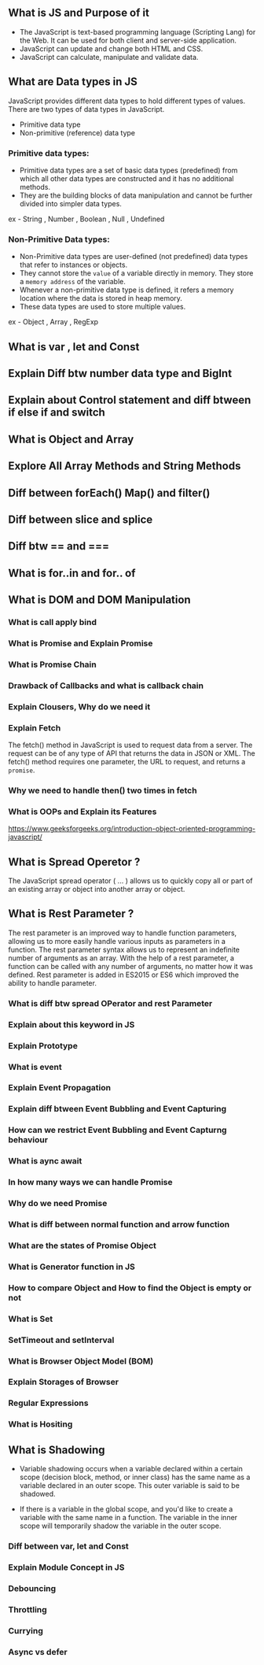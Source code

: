 ## What is JS and Purpose of it

- The JavaScript is text-based programming language (Scripting Lang) for the Web. It can be used for both client and server-side application.
- JavaScript can update and change both HTML and CSS.
- JavaScript can calculate, manipulate and validate data.

## What are Data types in JS
JavaScript provides different data types to hold different types of values. There are two types of data types in JavaScript.

- Primitive data type
- Non-primitive (reference) data type

### Primitive data types:
- Primitive data types are a set of basic data types (predefined) from which all other data types are constructed and it has no additional methods.
- They are the building blocks of data manipulation and cannot be further divided into simpler data types.
  
ex - String , Number , Boolean , Null , Undefined


### Non-Primitive Data types:
- Non-Primitive data types are user-defined (not predefined) data types that refer to instances or objects. 
- They cannot store the `value` of a variable directly in memory. They store a `memory address` of the variable.
- Whenever a non-primitive data type is defined, it refers a memory location where the data is stored in heap memory.
- These data types are used to store multiple values.

ex - Object , Array , RegExp


## What is var , let and Const

## Explain Diff btw number data type and BigInt

## Explain about Control statement and diff btween if else if and switch

## What is Object and Array

## Explore All Array Methods and String Methods

## Diff between forEach() Map() and filter()

## Diff between slice and splice

## Diff btw == and ===

## What is for..in and for.. of

## What is DOM and DOM Manipulation


### What is call apply bind

### What is Promise and Explain Promise

### What is Promise Chain

### Drawback of Callbacks and what is callback chain

### Explain Clousers, Why do we need it

### Explain Fetch
The fetch() method in JavaScript is used to request data from a server. The request can be of any type of API that returns the data in JSON or XML. The fetch() method requires one parameter, the URL to request, and returns a `promise`.

### Why we need to handle then() two times in fetch

### What is OOPs and Explain its Features
https://www.geeksforgeeks.org/introduction-object-oriented-programming-javascript/

## What is Spread Operetor ?
The JavaScript spread operator ( ... ) allows us to quickly copy all or part of an existing array or object into another array or object.
## What is Rest Parameter ?
The rest parameter is an improved way to handle function parameters, allowing us to more easily handle various inputs as parameters in a function. The rest parameter syntax allows us to represent an indefinite number of arguments as an array. With the help of a rest parameter, a function can be called with any number of arguments, no matter how it was defined. Rest parameter is added in ES2015 or ES6 which improved the ability to handle parameter.
### What is diff btw spread OPerator and rest Parameter

### Explain about this keyword in JS

### Explain Prototype

### What is event

### Explain Event Propagation

### Explain diff btween Event Bubbling and Event Capturing

### How can we restrict Event Bubbling and Event Capturng behaviour

### What is aync await

### In how many ways we can handle Promise

### Why do we need Promise

### What is diff between normal function and arrow function

### What are the states of Promise Object

### What is Generator function in JS

### How to compare Object and How to find the Object is empty or not

### What is Set

### SetTimeout and setInterval

### What is Browser Object Model (BOM)

### Explain Storages of Browser

### Regular Expressions

### What is Hositing 
## What is Shadowing
- Variable shadowing occurs when a variable declared within a certain scope (decision block, method, or inner class) has the same name as a variable declared in an outer scope. This outer variable is said to be shadowed.

- If there is a variable in the global scope, and you'd like to create a variable with the same name in a function. The variable in the inner scope will temporarily shadow the variable in the outer scope.

### Diff between var, let and Const

### Explain Module Concept in JS

### Debouncing

### Throttling

### Currying

### Async vs defer
